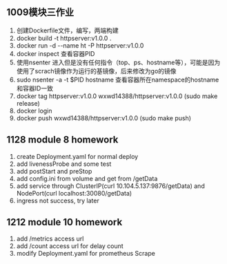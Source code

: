 ## 1009模块三作业

1. 创建Dockerfile文件，编写，两端构建
2. docker build -t httpserver:v1.0.0 .
3. docker run -d --name ht -P httpserver:v1.0.0
4. docker inspect 查看容器PID
5. 使用nsenter 进入但是没有任何指令（top、ps、hostname等），可能是因为使用了scrach镜像作为运行的基镜像，后来修改为go的镜像
6. sudo nsenter -a -t $PID hostname 查看容器所在namespace的hostname和容器ID一致
7. docker tag httpserver:v1.0.0 wxwd14388/httpserver:v1.0.0 (sudo make release)
8. docker login
9. docker push wxwd14388/httpserver:v1.0.0 (sudo make push)

## 1128 module 8 homework

1. create Deployment.yaml for normal deploy
2. add livenessProbe and some test
3. add postStart and preStop
4. add config.ini from volume and get from /getData
5. add service through ClusterIP(curl 10.104.5.137:9876/getData) and NodePort(curl localhost:30080/getData)
6. ingress not success, try later

## 1212 module 10 homework

1. add /metrics access url
2. add /count access url for delay count
3. modify Deployment.yaml for prometheus Scrape
